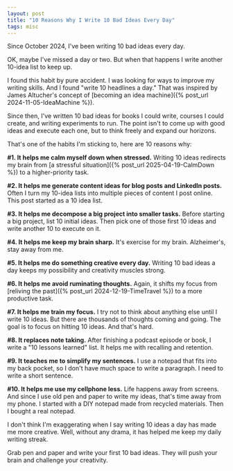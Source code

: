 ```yaml
---
layout: post
title: "10 Reasons Why I Write 10 Bad Ideas Every Day"
tags: misc
---
```


Since October 2024, I've been writing 10 bad ideas every day.

OK, maybe I've missed a day or two. But when that happens I write another 10-idea list to keep up.

I found this habit by pure accident. I was looking for ways to improve my writing skills. And I found "write 10 headlines a day." That was inspired by James Altucher's concept of [becoming an idea machine]({% post_url 2024-11-05-IdeaMachine %}).
 
Since then, I've written 10 bad ideas for books I could write, courses I could create, and writing experiments to run. The point isn't to come up with good ideas and execute each one, but to think freely and expand our horizons.

That's one of the habits I'm sticking to, here are 10 reasons why:

**#1. It helps me calm myself down when stressed.** Writing 10 ideas redirects my brain from [a stressful situation]({% post_url 2025-04-19-CalmDown %}) to a higher-priority task.

**#2. It helps me generate content ideas for blog posts and LinkedIn posts.** Often I turn my 10-idea lists into multiple pieces of content I post online. This post started as a 10 idea list.

**#3. It helps me decompose a big project into smaller tasks.** Before starting a big project, list 10 initial ideas. Then pick one of those first 10 ideas and write another 10 to execute on it.

**#4. It helps me keep my brain sharp.** It's exercise for my brain. Alzheimer's, stay away from me.

**#5. It helps me do something creative every day.** Writing 10 bad ideas a day keeps my possibility and creativity muscles strong.

**#6. It helps me avoid ruminating thoughts.** Again, it shifts my focus from [reliving the past]({% post_url 2024-12-19-TimeTravel %}) to a more productive task.

**#7. It helps me train my focus.** I try not to think about anything else until I write 10 ideas. But there are thousands of thoughts coming and going. The goal is to focus on hitting 10 ideas. And that's hard.

**#8. It replaces note taking.** After finishing a podcast episode or book, I write a "10 lessons learned" list. It helps me with recalling and retention.

**#9. It teaches me to simplify my sentences.** I use a notepad that fits into my back pocket, so I don't have much space to write a paragraph. I need to write a short sentence.

**#10. It helps me use my cellphone less.** Life happens away from screens. And since I use old pen and paper to write my ideas, that's time away from my phone. I started with a DIY notepad made from recycled materials. Then I bought a real notepad.

I don't think I'm exaggerating when I say writing 10 ideas a day has made me more creative. Well, without any drama, it has helped me keep my daily writing streak.

Grab pen and paper and write your first 10 bad ideas. They will push your brain and challenge your creativity.
